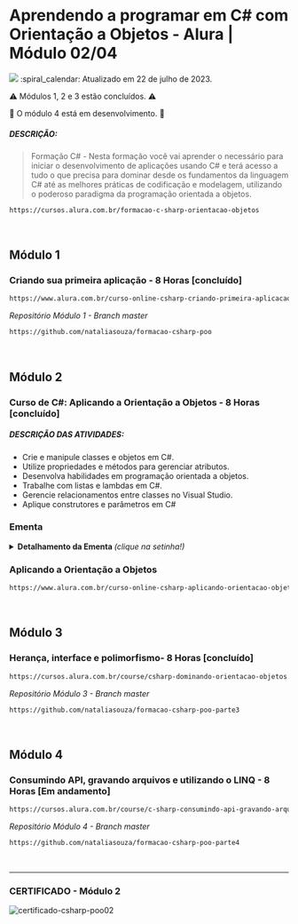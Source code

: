 # Aprendendo a programar em C# com Orientação a Objetos - Alura | Módulo 02/04

<img src="https://img.shields.io/static/v1?label=Formação CSharp-POO&message=ALURA&color=115EBC&style=for-the-badge"/>
:spiral_calendar: Atualizado em 22 de julho de 2023.

⚠️ Módulos 1, 2 e 3 estão concluídos. ⚠️

🚧 O módulo 4 está em desenvolvimento. 🚧 <br>

##### DESCRIÇÃO:
> Formação C# - Nesta formação você vai aprender o necessário para iniciar o desenvolvimento de aplicações usando C# e terá acesso a tudo o que precisa para dominar desde os fundamentos da linguagem C# até as melhores práticas de codificação e modelagem, utilizando o poderoso paradigma da programação orientada a objetos.

```bash
https://cursos.alura.com.br/formacao-c-sharp-orientacao-objetos
```
<br>

## Módulo 1 
### Criando sua primeira aplicação - 8 Horas [concluído]
```bash
https://www.alura.com.br/curso-online-csharp-criando-primeira-aplicacao
```
*Repositório Módulo 1 - Branch master*

```bash
https://github.com/nataliasouza/formacao-csharp-poo
```
<br>

## Módulo 2 
### Curso de C#: Aplicando a Orientação a Objetos - 8 Horas [concluído]
##### DESCRIÇÃO DAS ATIVIDADES:

* Crie e manipule classes e objetos em C#.
* Utilize propriedades e métodos para gerenciar atributos.
* Desenvolva habilidades em programação orientada a objetos.
* Trabalhe com listas e lambdas em C#.
* Gerencie relacionamentos entre classes no Visual Studio.
* Aplique construtores e parâmetros em C#

### Ementa
<details>
  <summary> <b> Detalhamento da Ementa </b> <i>(clique na setinha!)</i> </summary><br>

1. Classe e método no C#.
2. Métodos de acesso e propriedades.
3. Integrando classes e definindo relacionamentos.
4. Construtor de bandas.
5. Desafio.
   
</details>

### Aplicando a Orientação a Objetos 
```bash
https://www.alura.com.br/curso-online-csharp-aplicando-orientacao-objetos
```
<br>

## Módulo 3 
### Herança, interface e polimorfismo- 8 Horas [concluído]
```bash
https://cursos.alura.com.br/course/csharp-dominando-orientacao-objetos
```
*Repositório Módulo 3 - Branch master*

```bash
https://github.com/nataliasouza/formacao-csharp-poo-parte3
```
<br>

## Módulo 4 
### Consumindo API, gravando arquivos e utilizando o LINQ - 8 Horas [Em andamento]
```bash
https://cursos.alura.com.br/course/c-sharp-consumindo-api-gravando-arquivos-linq
```
*Repositório Módulo 4 - Branch master*

```bash
https://github.com/nataliasouza/formacao-csharp-poo-parte4
```
<br>

----

### CERTIFICADO - Módulo 2

![certificado-csharp-poo02](https://github.com/nataliasouza/formacao-csharp-poo-parte2/assets/13735095/dbf68b22-ba05-4646-98a1-1c10aad34b5f)

